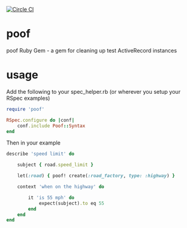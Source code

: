 [![Circle CI](https://circleci.com/gh/Referly/poof.svg?style=svg)](https://circleci.com/gh/Referly/poof)
# poof
poof Ruby Gem - a gem for cleaning up test ActiveRecord instances

# usage

Add the following to your spec_helper.rb (or wherever you setup your RSpec examples)

```ruby
require 'poof'

RSpec.configure do |conf|
    conf.include Poof::Syntax
end
```

Then in your example

```ruby
describe 'speed limit' do

    subject { road.speed_limit }

    let(:road) { poof! create(:road_factory, type: :highway) }

    context 'when on the highway' do

        it 'is 55 mph' do
            expect(subject).to eq 55
        end
    end
end
```